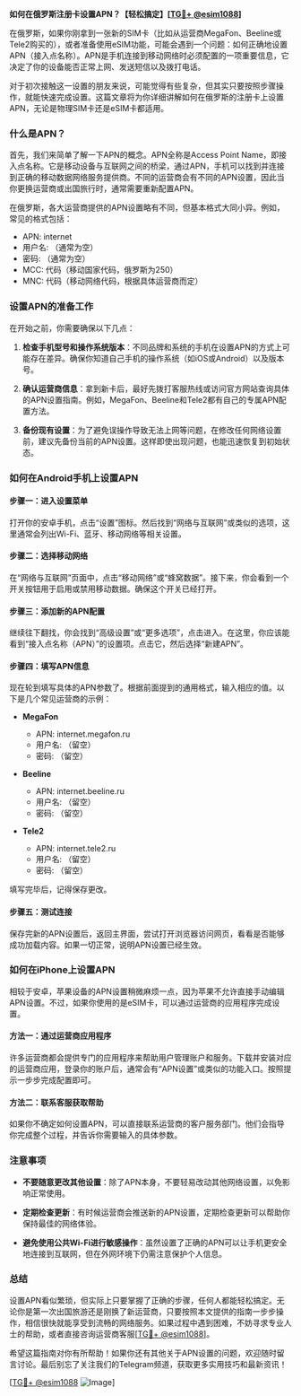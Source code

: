 **如何在俄罗斯注册卡设置APN？【轻松搞定】[[TG💪+ @esim1088](https://t.me/s/esim1088)]**

在俄罗斯，如果你刚拿到一张新的SIM卡（比如从运营商MegaFon、Beeline或Tele2购买的），或者准备使用eSIM功能，可能会遇到一个问题：如何正确地设置APN（接入点名称）。APN是手机连接到移动网络时必须配置的一项重要信息，它决定了你的设备能否正常上网、发送短信以及拨打电话。

对于初次接触这一设置的朋友来说，可能觉得有些复杂，但其实只要按照步骤操作，就能快速完成设置。这篇文章将为你详细讲解如何在俄罗斯的注册卡上设置APN，无论是物理SIM卡还是eSIM卡都适用。

### 什么是APN？

首先，我们来简单了解一下APN的概念。APN全称是Access Point Name，即接入点名称。它是移动设备与互联网之间的桥梁，通过APN，手机可以找到并连接到正确的移动数据网络服务提供商。不同的运营商会有不同的APN设置，因此当你更换运营商或出国旅行时，通常需要重新配置APN。

在俄罗斯，各大运营商提供的APN设置略有不同，但基本格式大同小异。例如，常见的格式包括：

- APN: internet
- 用户名: （通常为空）
- 密码: （通常为空）
- MCC: 代码（移动国家代码，俄罗斯为250）
- MNC: 代码（移动网络代码，根据具体运营商而定）

### 设置APN的准备工作

在开始之前，你需要确保以下几点：

1. **检查手机型号和操作系统版本**：不同品牌和系统的手机在设置APN的方式上可能存在差异。确保你知道自己手机的操作系统（如iOS或Android）以及版本号。
   
2. **确认运营商信息**：拿到新卡后，最好先拨打客服热线或访问官方网站查询具体的APN设置指南。例如，MegaFon、Beeline和Tele2都有自己的专属APN配置方法。

3. **备份现有设置**：为了避免误操作导致无法上网等问题，在修改任何网络设置前，建议先备份当前的APN设置。这样即使出现问题，也能迅速恢复到初始状态。

### 如何在Android手机上设置APN

#### 步骤一：进入设置菜单
打开你的安卓手机，点击“设置”图标。然后找到“网络与互联网”或类似的选项，这里通常会列出Wi-Fi、蓝牙、移动网络等相关设置。

#### 步骤二：选择移动网络
在“网络与互联网”页面中，点击“移动网络”或“蜂窝数据”。接下来，你会看到一个开关按钮用于启用或禁用移动数据。确保这个开关已经打开。

#### 步骤三：添加新的APN配置
继续往下翻找，你会找到“高级设置”或“更多选项”，点击进入。在这里，你应该能看到“接入点名称（APN）”的设置项。点击它，然后选择“新建APN”。

#### 步骤四：填写APN信息
现在轮到填写具体的APN参数了。根据前面提到的通用格式，输入相应的值。以下是几个常见运营商的示例：

- **MegaFon**
  - APN: internet.megafon.ru
  - 用户名: （留空）
  - 密码: （留空）
  
- **Beeline**
  - APN: internet.beeline.ru
  - 用户名: （留空）
  - 密码: （留空）

- **Tele2**
  - APN: internet.tele2.ru
  - 用户名: （留空）
  - 密码: （留空）

填写完毕后，记得保存更改。

#### 步骤五：测试连接
保存完新的APN设置后，返回主界面，尝试打开浏览器访问网页，看看是否能够成功加载内容。如果一切正常，说明APN设置已经生效。

### 如何在iPhone上设置APN

相较于安卓，苹果设备的APN设置稍微麻烦一点，因为苹果不允许直接手动编辑APN设置。不过，如果你使用的是eSIM卡，可以通过运营商的应用程序完成设置。

#### 方法一：通过运营商应用程序
许多运营商都会提供专门的应用程序来帮助用户管理账户和服务。下载并安装对应的运营商应用，登录你的账户后，通常会有“APN设置”或类似的功能入口。按照提示一步步完成配置即可。

#### 方法二：联系客服获取帮助
如果你不确定如何设置APN，可以直接联系运营商的客户服务部门。他们会指导你完成整个过程，并告诉你需要输入的具体参数。

### 注意事项

- **不要随意更改其他设置**：除了APN本身，不要轻易改动其他网络设置，以免影响正常使用。
  
- **定期检查更新**：有时候运营商会推送新的APN设置，定期检查更新可以帮助你保持最佳的网络体验。

- **避免使用公共Wi-Fi进行敏感操作**：虽然设置了正确的APN可以让手机更安全地连接到互联网，但在外网环境下仍需注意保护个人信息。

### 总结

设置APN看似繁琐，但实际上只要掌握了正确的步骤，任何人都能轻松搞定。无论你是第一次出国旅游还是刚换了新运营商，只要按照本文提供的指南一步步操作，相信很快就能享受到流畅的网络服务。如果过程中遇到困难，不妨寻求专业人士的帮助，或者直接咨询运营商客服[[TG💪+ @esim1088](https://t.me/s/esim1088)]。

希望这篇指南对你有所帮助！如果你还有其他关于APN设置的问题，欢迎随时留言讨论。最后别忘了关注我们的Telegram频道，获取更多实用技巧和最新资讯！

[[TG💪+ @esim1088](https://t.me/s/esim1088) ![Image](https://i.postimg.cc/4NQfJmqS/Snipaste-2025-05-13-00-14-12.png)]
